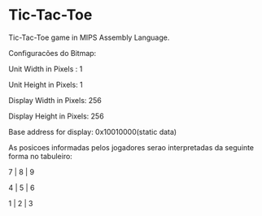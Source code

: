 # Tic-Tac-Toe
Tic-Tac-Toe game in MIPS Assembly Language.

Configuracões do Bitmap:

Unit Width in Pixels : 1

Unit Height in Pixels: 1

Display Width in Pixels: 256

Display Height in Pixels: 256

Base address for display: 0x10010000(static data)

As posicoes informadas pelos jogadores serao interpretadas da seguinte forma no tabuleiro:

7 | 8 | 9

4 | 5 | 6

1 | 2 | 3
